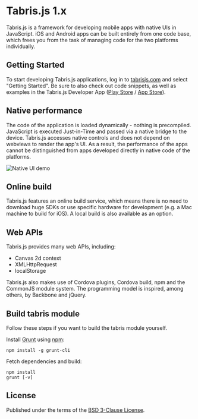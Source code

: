# Tabris.js 1.x

Tabris.js is a framework for developing mobile apps with native UIs in JavaScript.
iOS and Android apps can be built entirely from one code base, which frees you from the task of managing code for the two platforms individually.

## Getting Started

To start developing Tabris.js applications, log in to [tabrisjs.com](http://tabrisjs.com) and select "Getting Started". Be sure to also check out code snippets, as well as examples in the Tabris.js Developer App ([Play Store](https://play.google.com/store/apps/details?id=com.eclipsesource.tabris.js) / [App Store](https://itunes.apple.com/us/app/tabris.js/id939600018?ls=1&mt=8)).

## Native performance

The code of the application is loaded dynamically - nothing is precompiled. JavaScript is executed Just-in-Time and passed via a native bridge to the device. Tabris.js accesses native controls and does not depend on webviews to render the app's UI. As a result, the performance of the apps cannot be distinguished from apps developed directly in native code of the platforms.

![Native UI demo](https://tabrisjs.com/assets/public-content/img/examples/bookstore.gif)

## Online build

Tabris.js features an online build service, which means there is no need to download huge SDKs or use specific hardware for development (e.g. a Mac machine to build for iOS). A local build is also available as an option.

## Web APIs

Tabris.js provides many web APIs, including:

* Canvas 2d context
* XMLHttpRequest
* localStorage

Tabris.js also makes use of Cordova plugins, Cordova build, npm and the CommonJS module system. The programming model is inspired, among others, by Backbone and jQuery.

## Build tabris module

Follow these steps if you want to build the tabris module yourself.

Install [Grunt](http://gruntjs.com) using [npm](http://www.npmjs.com):

    npm install -g grunt-cli

Fetch dependencies and build:

    npm install
    grunt [-v]

## License

Published under the terms of the [BSD 3-Clause License](LICENSE).
